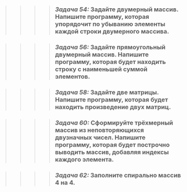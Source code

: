 
>>>> ### _Задача 54:_ **Задайте двумерный массив. Напишите программу, которая упорядочит по убыванию элементы каждой строки двумерного массива.**



>>>> ### _Задача 56:_ **Задайте прямоугольный двумерный массив. Напишите программу, которая будет находить строку с наименьшей суммой элементов.**



>>>> ### _Задача 58:_ **Задайте две матрицы. Напишите программу, которая будет находить произведение двух матриц.**



>>>> ### _Задача 60:_ **Сформируйте трёхмерный массив из неповторяющихся двузначных чисел. Напишите программу, которая будет построчно выводить массив, добавляя индексы каждого элемента.**



>>>> ### _Задача 62:_ **Заполните спирально массив 4 на 4.**

